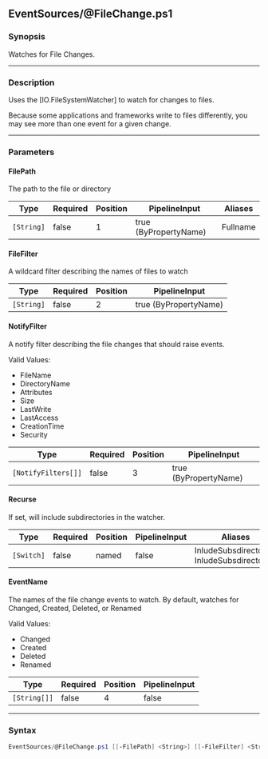 EventSources/@FileChange.ps1
----------------------------




### Synopsis
Watches for File Changes.



---


### Description

Uses the [IO.FileSystemWatcher] to watch for changes to files.

Because some applications and frameworks write to files differently,
you may see more than one event for a given change.



---


### Parameters
#### **FilePath**

The path to the file or directory






|Type      |Required|Position|PipelineInput        |Aliases |
|----------|--------|--------|---------------------|--------|
|`[String]`|false   |1       |true (ByPropertyName)|Fullname|



#### **FileFilter**

A wildcard filter describing the names of files to watch






|Type      |Required|Position|PipelineInput        |
|----------|--------|--------|---------------------|
|`[String]`|false   |2       |true (ByPropertyName)|



#### **NotifyFilter**

A notify filter describing the file changes that should raise events.



Valid Values:

* FileName
* DirectoryName
* Attributes
* Size
* LastWrite
* LastAccess
* CreationTime
* Security






|Type               |Required|Position|PipelineInput        |
|-------------------|--------|--------|---------------------|
|`[NotifyFilters[]]`|false   |3       |true (ByPropertyName)|



#### **Recurse**

If set, will include subdirectories in the watcher.






|Type      |Required|Position|PipelineInput|Aliases                                      |
|----------|--------|--------|-------------|---------------------------------------------|
|`[Switch]`|false   |named   |false        |InludeSubsdirectory<br/>InludeSubsdirectories|



#### **EventName**

The names of the file change events to watch.
By default, watches for Changed, Created, Deleted, or Renamed



Valid Values:

* Changed
* Created
* Deleted
* Renamed






|Type        |Required|Position|PipelineInput|
|------------|--------|--------|-------------|
|`[String[]]`|false   |4       |false        |





---


### Syntax
```PowerShell
EventSources/@FileChange.ps1 [[-FilePath] <String>] [[-FileFilter] <String>] [[-NotifyFilter] {FileName | DirectoryName | Attributes | Size | LastWrite | LastAccess | CreationTime | Security}] [-Recurse] [[-EventName] <String[]>] [<CommonParameters>]
```
